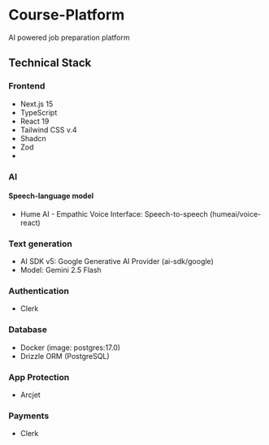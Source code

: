 # Course-Platform

AI powered job preparation platform

## Technical Stack

### Frontend
- Next.js 15
- TypeScript
- React 19
- Tailwind CSS v.4
- Shadcn
- Zod
- 
### AI 
#### Speech-language model
- Hume AI - Empathic Voice Interface: Speech-to-speech (humeai/voice-react)
### Text generation
- AI SDK v5: Google Generative AI Provider (ai-sdk/google)
- Model: Gemini 2.5 Flash
  
### Authentication
- Clerk

### Database
- Docker (image: postgres:17.0)
- Drizzle ORM (PostgreSQL)

### App Protection
- Arcjet

### Payments
- Clerk
